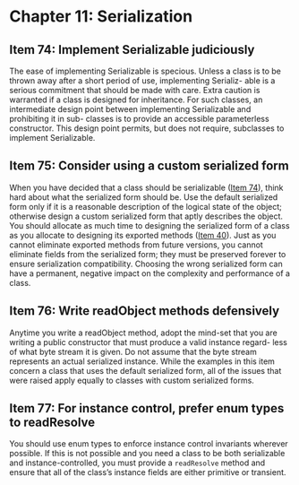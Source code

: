 # Chapter 11: Serialization

## Item 74: Implement Serializable judiciously

The ease of implementing Serializable is specious. Unless a class is to be thrown away after a short period of use, implementing Serializ- able is a serious commitment that should be made with care. Extra caution is warranted if a class is designed for inheritance. For such classes, an intermediate design point between implementing Serializable and prohibiting it in sub- classes is to provide an accessible parameterless constructor. This design point permits, but does not require, subclasses to implement Serializable.

## Item 75: Consider using a custom serialized form

When you have decided that a class should be serializable ([Item 74](chapter-11.md#item-74-implement-serializable-judiciously)), think hard about what the serialized form should be. Use the default serialized form only if it is a reasonable description of the logical state of the object; otherwise design a custom serialized form that aptly describes the object. You should allocate as much time to designing the serialized form of a class as you allocate to designing its exported methods ([Item 40](chapter-7.md#item-40-design-method-signatures-carefully)). Just as you cannot eliminate exported methods from future versions, you cannot eliminate fields from the serialized form; they must be preserved forever to ensure serialization compatibility. Choosing the wrong serialized form can have a permanent, negative impact on the complexity and performance of a class.

## Item 76: Write readObject methods defensively

Anytime you write a readObject method, adopt the mind-set that you are writing a public constructor that must produce a valid instance regard- less of what byte stream it is given. Do not assume that the byte stream represents an actual serialized instance. While the examples in this item concern a class that uses the default serialized form, all of the issues that were raised apply equally to classes with custom serialized forms.

## Item 77: For instance control, prefer enum types to readResolve

You should use enum types to enforce instance control invariants wherever possible. If this is not possible and you need a class to be both serializable and instance-controlled, you must provide a `readResolve` method and ensure that all of the class’s instance fields are either primitive or transient.
